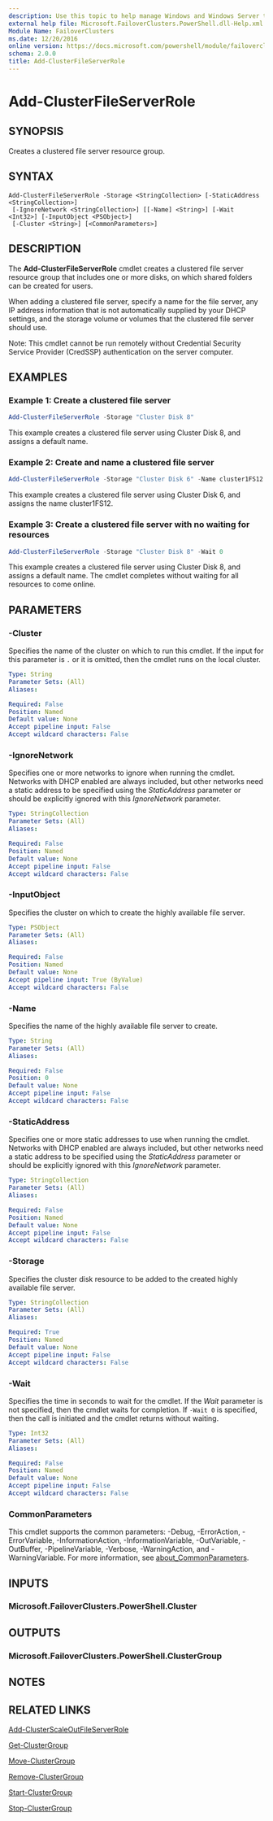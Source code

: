 ```yaml
---
description: Use this topic to help manage Windows and Windows Server technologies with Windows PowerShell.
external help file: Microsoft.FailoverClusters.PowerShell.dll-Help.xml
Module Name: FailoverClusters
ms.date: 12/20/2016
online version: https://docs.microsoft.com/powershell/module/failoverclusters/add-clusterfileserverrole?view=windowsserver2022-ps&wt.mc_id=ps-gethelp
schema: 2.0.0
title: Add-ClusterFileServerRole
---
```


# Add-ClusterFileServerRole

## SYNOPSIS
Creates a clustered file server resource group.

## SYNTAX

```
Add-ClusterFileServerRole -Storage <StringCollection> [-StaticAddress <StringCollection>]
 [-IgnoreNetwork <StringCollection>] [[-Name] <String>] [-Wait <Int32>] [-InputObject <PSObject>]
 [-Cluster <String>] [<CommonParameters>]
```

## DESCRIPTION
The **Add-ClusterFileServerRole** cmdlet creates a clustered file server resource group that
includes one or more disks, on which shared folders can be created for users.

When adding a clustered file server, specify a name for the file server, any IP address information
that is not automatically supplied by your DHCP settings, and the storage volume or volumes that the
clustered file server should use.

Note: This cmdlet cannot be run remotely without Credential Security Service Provider (CredSSP)
authentication on the server computer.

## EXAMPLES

### Example 1: Create a clustered file server
```powershell
Add-ClusterFileServerRole -Storage "Cluster Disk 8"
```

This example creates a clustered file server using Cluster Disk 8, and assigns a default name.

### Example 2: Create and name a clustered file server
```powershell
Add-ClusterFileServerRole -Storage "Cluster Disk 6" -Name cluster1FS12
```

This example creates a clustered file server using Cluster Disk 6, and assigns the name
cluster1FS12.

### Example 3: Create a clustered file server with no waiting for resources
```powershell
Add-ClusterFileServerRole -Storage "Cluster Disk 8" -Wait 0
```

This example creates a clustered file server using Cluster Disk 8, and assigns a default name.
The cmdlet completes without waiting for all resources to come online.

## PARAMETERS

### -Cluster
Specifies the name of the cluster on which to run this cmdlet.
If the input for this parameter is `.` or it is omitted, then the cmdlet runs on the local cluster.

```yaml
Type: String
Parameter Sets: (All)
Aliases: 

Required: False
Position: Named
Default value: None
Accept pipeline input: False
Accept wildcard characters: False
```

### -IgnoreNetwork
Specifies one or more networks to ignore when running the cmdlet. Networks with DHCP enabled are
always included, but other networks need a static address to be specified using the *StaticAddress*
parameter or should be explicitly ignored with this *IgnoreNetwork* parameter.

```yaml
Type: StringCollection
Parameter Sets: (All)
Aliases: 

Required: False
Position: Named
Default value: None
Accept pipeline input: False
Accept wildcard characters: False
```

### -InputObject
Specifies the cluster on which to create the highly available file server.

```yaml
Type: PSObject
Parameter Sets: (All)
Aliases: 

Required: False
Position: Named
Default value: None
Accept pipeline input: True (ByValue)
Accept wildcard characters: False
```

### -Name
Specifies the name of the highly available file server to create.

```yaml
Type: String
Parameter Sets: (All)
Aliases: 

Required: False
Position: 0
Default value: None
Accept pipeline input: False
Accept wildcard characters: False
```

### -StaticAddress
Specifies one or more static addresses to use when running the cmdlet. Networks with DHCP enabled
are always included, but other networks need a static address to be specified using the
*StaticAddress* parameter or should be explicitly ignored with this *IgnoreNetwork* parameter.

```yaml
Type: StringCollection
Parameter Sets: (All)
Aliases: 

Required: False
Position: Named
Default value: None
Accept pipeline input: False
Accept wildcard characters: False
```

### -Storage
Specifies the cluster disk resource to be added to the created highly available file server.

```yaml
Type: StringCollection
Parameter Sets: (All)
Aliases: 

Required: True
Position: Named
Default value: None
Accept pipeline input: False
Accept wildcard characters: False
```

### -Wait
Specifies the time in seconds to wait for the cmdlet.
If the *Wait* parameter is not specified, then the cmdlet waits for completion.
If `-Wait 0` is specified, then the call is initiated and the cmdlet returns without waiting.

```yaml
Type: Int32
Parameter Sets: (All)
Aliases: 

Required: False
Position: Named
Default value: None
Accept pipeline input: False
Accept wildcard characters: False
```

### CommonParameters
This cmdlet supports the common parameters: -Debug, -ErrorAction, -ErrorVariable,
-InformationAction, -InformationVariable, -OutVariable, -OutBuffer, -PipelineVariable, -Verbose,
-WarningAction, and -WarningVariable. For more information, see
[about_CommonParameters](https://go.microsoft.com/fwlink/?LinkID=113216).

## INPUTS

### Microsoft.FailoverClusters.PowerShell.Cluster

## OUTPUTS

### Microsoft.FailoverClusters.PowerShell.ClusterGroup

## NOTES

## RELATED LINKS

[Add-ClusterScaleOutFileServerRole](./Add-ClusterScaleOutFileServerRole.md)

[Get-ClusterGroup](./Get-ClusterGroup.md)

[Move-ClusterGroup](./Move-ClusterGroup.md)

[Remove-ClusterGroup](./Remove-ClusterGroup.md)

[Start-ClusterGroup](./Start-ClusterGroup.md)

[Stop-ClusterGroup](./Stop-ClusterGroup.md)

